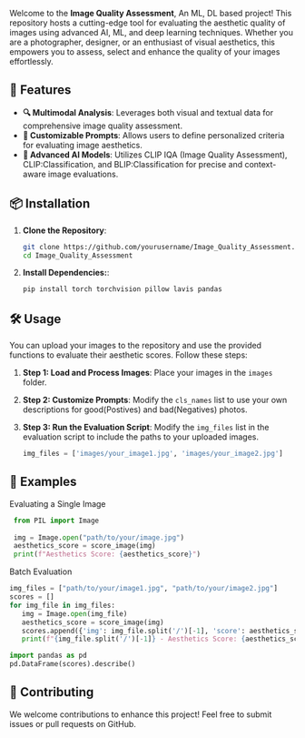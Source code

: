 Welcome to the **Image Quality Assessment**, An ML, DL based project! This repository hosts a cutting-edge tool for evaluating the aesthetic quality of images using advanced AI, ML, and deep learning techniques. Whether you are a photographer, designer, or an enthusiast of visual aesthetics, this empowers you to assess, select and enhance the quality of your images effortlessly.

## 🚀 Features

- **🔍 Multimodal Analysis**: Leverages both visual and textual data for comprehensive image quality assessment.
- **🎨 Customizable Prompts**: Allows users to define personalized criteria for evaluating image aesthetics.
- **🤖 Advanced AI Models**: Utilizes CLIP IQA (Image Quality Assessment), CLIP:Classification, and BLIP:Classification for precise and context-aware image evaluations.

## 📦 Installation

1. **Clone the Repository**:
   ```bash
   git clone https://github.com/yourusername/Image_Quality_Assessment.git
   cd Image_Quality_Assessment

2. **Install Dependencies:**:
   ```bash
   pip install torch torchvision pillow lavis pandas

## 🛠️ Usage

You can upload your images to the repository and use the provided functions to evaluate their aesthetic scores. Follow these steps:

1. **Step 1: Load and Process Images**: Place your images in the `images` folder.
2. **Step 2: Customize Prompts**: Modify the `cls_names` list to use your own descriptions for good(Postives) and bad(Negatives) photos.
3. **Step 3: Run the Evaluation Script**: Modify the `img_files` list in the evaluation script to include the paths to your uploaded images.

   ```python
   img_files = ['images/your_image1.jpg', 'images/your_image2.jpg']

## 🎨 Examples
Evaluating a Single Image
 ```python
  from PIL import Image
  
  img = Image.open("path/to/your/image.jpg")
  aesthetics_score = score_image(img)
  print(f"Aesthetics Score: {aesthetics_score}")
```

Batch Evaluation
 ```python
img_files = ["path/to/your/image1.jpg", "path/to/your/image2.jpg"]
scores = []
for img_file in img_files:
    img = Image.open(img_file)
    aesthetics_score = score_image(img)
    scores.append({'img': img_file.split('/')[-1], 'score': aesthetics_score})
    print(f"{img_file.split('/')[-1]} - Aesthetics Score: {aesthetics_score}")

import pandas as pd
pd.DataFrame(scores).describe()
```
## 🤝 Contributing
We welcome contributions to enhance this project! Feel free to submit issues or pull requests on GitHub.

